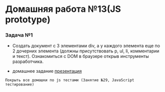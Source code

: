 #  Домашняя работа №13(JS prototype) 

### Задача №1
- Создать документ с 3 элементами div, а у каждого элемента еще по 2 дочерних элемента (должны присутствовать p, ul, li, комментарии и текст). Ознакомиться с DOM в браузере открыв инструменты разработчика.







- домашнее задание [презентация](https://deutsche-it-schule.com.ua/webroot/uploads/p/p18/#cover)



```
Покрыть все домашки по js тестами (Занятие №29, JavaScript тестирование)
```

